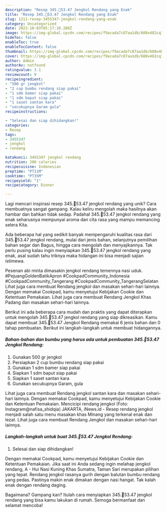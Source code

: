 ```yaml
---
description: "Resep 345.🥰53.47 Jengkol Rendang yang Enak"
title: "Resep 345.🥰53.47 Jengkol Rendang yang Enak"
slug: 1211-resep-3455347-jengkol-rendang-yang-enak
category: Uncategorized
date: 2022-10-03T05:17:18.288Z
image: https://img-global.cpcdn.com/recipes/f9acada7c87aa1db/680x482cq70/3455347-jengkol-rendang-foto-resep-utama.jpg
hideToc: false
enableToc: true
enableTocContent: false
thumbnail: https://img-global.cpcdn.com/recipes/f9acada7c87aa1db/680x482cq70/3455347-jengkol-rendang-foto-resep-utama.jpg
cover: https://img-global.cpcdn.com/recipes/f9acada7c87aa1db/680x482cq70/3455347-jengkol-rendang-foto-resep-utama.jpg
author: Admin
authorAv: notfound
ratingvalue: 3.1
reviewcount: 9
recipeingredient:
- "500 gr jengkol"
- "2 cup bumbu rendang siap pakai"
- "1 sdm bamer siap pakai"
- "1 sdm baput siap pakai"
- "1 saset santan kara"
- "secukupnya Garam gula"
recipeinstructions:

- "Selesai dan siap dihidangkan!"
categories:
- Resep
tags:
- 3455347
- jengkol
- rendang

katakunci: 3455347 jengkol rendang 
nutrition: 200 calories
recipecuisine: Indonesian
preptime: "PT11M"
cooktime: "PT35M"
recipeyield: "1"
recipecategory: Dinner

---
```





Lagi mencari inspirasi resep 345.🥰53.47 jengkol rendang yang unik? Cara membuatnya sangat gampang. Kalau keliru mengolah maka hasilnya akan hambar dan bahkan tidak sedap. Padahal 345.🥰53.47 jengkol rendang yang enak seharusnya mempunyai aroma dan cita rasa yang mampu memancing selera Kita.





Ada beberapa hal yang sedikit banyak mempengaruhi kualitas rasa dari 345.🥰53.47 jengkol rendang, mulai dari jenis bahan, selanjutnya pemilihan bahan segar dan Bagus, hingga cara mengolah dan menyajikannya. Tak perlu pusing kalau ingin menyiapkan 345.🥰53.47 jengkol rendang yang enak,      asal sudah tahu triknya maka hidangan ini bisa menjadi sajian istimewa.














Pesenan abi minta dimasakin jengkol rendang temennya nasi uduk. #PejuangGoldenBatikApron #CookpadCommunity_Indonesia #CookpadCommunity_Tangerang #CookpadCommunity_TangerangSelatan Lihat juga cara membuat Rendang jengkol dan masakan sehari-hari lainnya. Dengan memakai Cookpad, kamu menyetujui Kebijakan Cookie dan Ketentuan Pemakaian. Lihat juga cara membuat Rendang Jengkol Khas Padang dan masakan sehari-hari lainnya.






Berikut ini ada beberapa cara mudah dan praktis yang dapat diterapkan untuk mengolah 345.🥰53.47 jengkol rendang yang siap dikreasikan. Kamu dapat membuat 345.🥰53.47 Jengkol Rendang memakai 6 jenis bahan dan 0 tahap pembuatan. Berikut ini langkah-langkah untuk membuat hidangannya.

<!--inarticleads1-->

##### Bahan-bahan dan bumbu yang harus ada untuk pembuatan 345.🥰53.47 Jengkol Rendang:

1. Gunakan 500 gr jengkol
1. Persiapkan 2 cup bumbu rendang siap pakai
1. Gunakan 1 sdm bamer siap pakai
1. Siapkan 1 sdm baput siap pakai
1. Siapkan 1 saset santan kara
1. Gunakan secukupnya Garam, gula


Lihat juga cara membuat Rendang jengkol santan kara dan masakan sehari-hari lainnya. Dengan memakai Cookpad, kamu menyetujui Kebijakan Cookie dan Ketentuan Pemakaian. Mencicipi rendang jengkol (Foto: Instagram@nafisa_shidqia) JAKARTA, iNews.id - Resep rendang jengkol menjadi salah satu menu masakan khas Minang yang terkenal enak dan lezat. Lihat juga cara membuat Rendang Jengkol dan masakan sehari-hari lainnya. 

<!--inarticleads2-->

##### Langkah-langkah untuk buat 345.🥰53.47 Jengkol Rendang:


1. Selesai dan siap dihidangkan!

Dengan memakai Cookpad, kamu menyetujui Kebijakan Cookie dan Ketentuan Pemakaian. Jika saat ini Anda sedang ingin melahap jengkol rendang, A - Hui Nasi Kuning Khas Sumatra, Taman Sari merupakan pilihan yang tepat. Rendang jengkol rasanya gurih dengan balutan bumbu rendang yang pedas. Pastinya makin enak dimakan dengan nasi hangat. Tak kalah enak dengan rendang daging. 

Bagaimana? Gampang kan? Itulah cara menyiapkan 345.🥰53.47 jengkol rendang yang bisa kamu lakukan di rumah. Semoga bermanfaat dan selamat mencoba!
